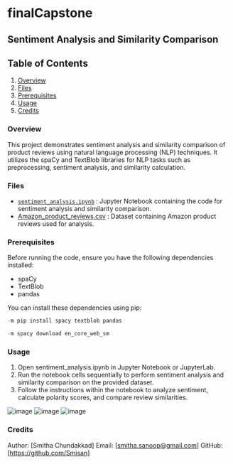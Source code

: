 # finalCapstone
## Sentiment Analysis and Similarity Comparison
## Table of Contents

1. [Overview](#overview)
2. [Files](#files)
3. [Prerequisites](#prerequisites)
4. [Usage](#usage)
5. [Credits](#credits)
   
### Overview
This project demonstrates sentiment analysis and similarity comparison of product reviews using natural language processing (NLP) techniques. It utilizes the spaCy and TextBlob libraries for NLP tasks such as preprocessing, sentiment analysis, and similarity calculation.

### Files
- [`sentiment_analysis.ipynb`](sentiment_analysis.ipynb) : Jupyter Notebook containing the code for sentiment analysis and similarity comparison.
- [Amazon_product_reviews.csv](https://www.kaggle.com/datasets/datafiniti/consumer-reviews-of-amazon-products) : Dataset containing Amazon product reviews used for analysis.

### Prerequisites
Before running the code, ensure you have the following dependencies installed:

* spaCy
* TextBlob
* pandas
  
You can install these dependencies using pip:

``` Python
-m pip install spacy textblob pandas
```
```Python
-m spacy download en_core_web_sm
```
### Usage
1. Open sentiment_analysis.ipynb in Jupyter Notebook or JupyterLab.
2. Run the notebook cells sequentially to perform sentiment analysis and similarity comparison on the provided dataset.
3. Follow the instructions within the notebook to analyze sentiment, calculate polarity scores, and compare review similarities.

![image](https://github.com/Smisan/finalCapstone/assets/152436894/9fda4c1f-1630-4a81-9c29-8dc5a4dd3a41)
![image](https://github.com/Smisan/finalCapstone/assets/152436894/9b204b8c-6e2a-440f-98c7-d50925478ea2)
![image](https://github.com/Smisan/finalCapstone/assets/152436894/408a9b3b-aa82-4ae3-bd40-9e2a71cda272)

### Credits
Author: [Smitha Chundakkad]
Email: [smitha.sanoop@gmail.com]
GitHub: [https://github.com/Smisan]




